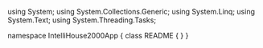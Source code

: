 ﻿using System;
using System.Collections.Generic;
using System.Linq;
using System.Text;
using System.Threading.Tasks;

namespace IntelliHouse2000App
{
    class README
    {
    }
}
